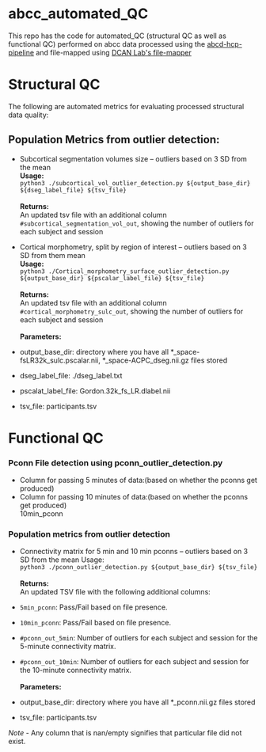 # abcc_automated_QC
This repo has the code for automated_QC (structural QC as well as functional QC) performed on abcc data processed using the [abcd-hcp-pipeline](https://github.com/DCAN-Labs/abcd-hcp-pipeline/) and file-mapped using [DCAN Lab's file-mapper](https://github.com/DCAN-Labs/file-mapper/)<br>
# Structural QC
The following are automated metrics for evaluating processed structural data quality:<br>

## Population Metrics from outlier detection:<br>
  * Subcortical segmentation volumes size – outliers based on 3 SD from the mean<br>
  <b>Usage:</b><br>
  `python3 ./subcortical_vol_outlier_detection.py ${output_base_dir} ${dseg_label_file} ${tsv_file}` <br> <br>
  <b>Returns:</b><br>
  An updated tsv file with an additional column `#subcortical_segmentation_vol_out`, showing the number of outliers for each subject and session
 
  
  * Cortical morphometry, split by region of interest – outliers based on 3 SD from them mean<br>
    <b>Usage:</b><br>
      `python3 ./Cortical_morphometry_surface_outlier_detection.py ${output_base_dir} ${pscalar_label_file} ${tsv_file}`<br><br>
    <b>Returns:</b><br>
       An updated tsv file with an additional column `#cortical_morphometry_sulc_out`, showing the number of outliers for each subject and session<br><br>
 <b> Parameters:</b><br>
  * output_base_dir: directory where you have all *_space-fsLR32k_sulc.pscalar.nii, *_space-ACPC_dseg.nii.gz files stored<br>
  * dseg_label_file: ./dseg_label.txt <br>
  * pscalat_label_file: Gordon.32k_fs_LR.dlabel.nii<br>
  * tsv_file: participants.tsv<br>

# Functional QC 
### Pconn File detection using pconn_outlier_detection.py<br>
  * Column for passing 5 minutes of data:(based on whether the pconns get produced)<br> 
  * Column for passing 10 minutes of data:(based on whether the pconns get produced)<br> 10min_pconn
  
### Population metrics from outlier detection<br>
  * Connectivity matrix for 5 min and 10 min pconns – outliers based on 3 SD from the mean
  Usage:<br>
 `python3 ./pconn_outlier_detection.py ${output_base_dir} ${tsv_file}`<br><br>
 <b>Returns:</b><br>
 An updated TSV file with the following additional columns:
 
 * `5min_pconn`: Pass/Fail based on file presence.
 * `10min_pconn`: Pass/Fail based on file presence.
 * `#pconn_out_5min`: Number of outliers for each subject and session for the 5-minute connectivity matrix.
 * `#pconn_out_10min`: Number of outliers for each subject and session for the 10-minute connectivity matrix. <br><br>
<b> Parameters:</b><br>
* output_base_dir: directory where you have all *_pconn.nii.gz files stored <br>
* tsv_file: participants.tsv<br>


*Note* - Any column that is nan/empty signifies that particular file did not exist.
